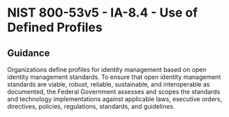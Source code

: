 # NIST 800-53v5 - IA-8.4 - Use of Defined Profiles
## Guidance
Organizations define profiles for identity management based on open identity management standards. To ensure that open identity management standards are viable, robust, reliable, sustainable, and interoperable as documented, the Federal Government assesses and scopes the standards and technology implementations against applicable laws, executive orders, directives, policies, regulations, standards, and guidelines.